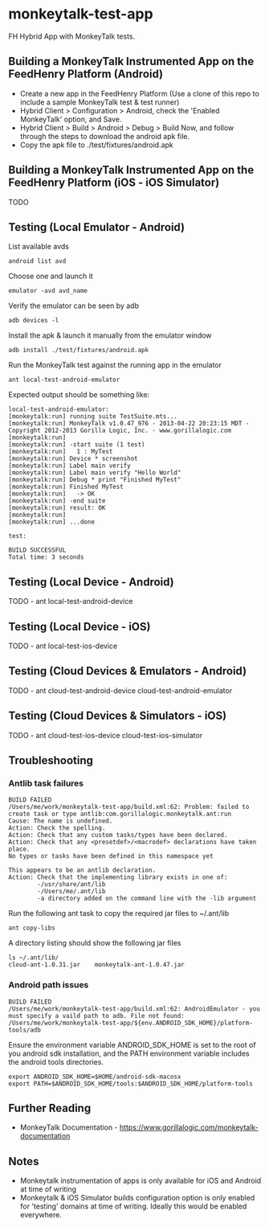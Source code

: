 monkeytalk-test-app
===================

FH Hybrid App with MonkeyTalk tests.

Building a MonkeyTalk Instrumented App on the FeedHenry Platform (Android)
-------

* Create a new app in the FeedHenry Platform (Use a clone of this repo to include a sample MonkeyTalk test & test runner)
* Hybrid Client > Configuration > Android, check the 'Enabled MonkeyTalk' option, and Save.
* Hybrid Client > Build > Android > Debug > Build Now, and follow through the steps to download the android apk file.
* Copy the apk file to ./test/fixtures/android.apk

Building a MonkeyTalk Instrumented App on the FeedHenry Platform (iOS - iOS Simulator)
-------

TODO

Testing (Local Emulator - Android)
-------

List available avds

    android list avd

Choose one and launch it

    emulator -avd avd_name

Verify the emulator can be seen by adb

    adb devices -l

Install the apk & launch it manually from the emulator window

    adb install ./test/fixtures/android.apk

Run the MonkeyTalk test against the running app in the emulator

    ant local-test-android-emulator

Expected output should be something like:

    local-test-android-emulator:
    [monkeytalk:run] running suite TestSuite.mts...
    [monkeytalk:run] MonkeyTalk v1.0.47_976 - 2013-04-22 20:23:15 MDT - Copyright 2012-2013 Gorilla Logic, Inc. - www.gorillalogic.com
    [monkeytalk:run]
    [monkeytalk:run] -start suite (1 test)
    [monkeytalk:run]   1 : MyTest
    [monkeytalk:run] Device * screenshot
    [monkeytalk:run] Label main verify
    [monkeytalk:run] Label main verify "Hello World"
    [monkeytalk:run] Debug * print "Finished MyTest"
    [monkeytalk:run] Finished MyTest
    [monkeytalk:run]   -> OK
    [monkeytalk:run] -end suite
    [monkeytalk:run] result: OK
    [monkeytalk:run]
    [monkeytalk:run] ...done

    test:

    BUILD SUCCESSFUL
    Total time: 3 seconds

Testing (Local Device - Android)
------

TODO - ant local-test-android-device

Testing (Local Device - iOS)
------

TODO - ant local-test-ios-device

Testing (Cloud Devices & Emulators - Android)
------

TODO - ant cloud-test-android-device cloud-test-android-emulator

Testing (Cloud Devices & Simulators - iOS)
------

TODO - ant cloud-test-ios-device cloud-test-ios-simulator

Troubleshooting
----

### Antlib task failures

    BUILD FAILED
    /Users/me/work/monkeytalk-test-app/build.xml:62: Problem: failed to create task or type antlib:com.gorillalogic.monkeytalk.ant:run
    Cause: The name is undefined.
    Action: Check the spelling.
    Action: Check that any custom tasks/types have been declared.
    Action: Check that any <presetdef>/<macrodef> declarations have taken place.
    No types or tasks have been defined in this namespace yet

    This appears to be an antlib declaration.
    Action: Check that the implementing library exists in one of:
            -/usr/share/ant/lib
            -/Users/me/.ant/lib
            -a directory added on the command line with the -lib argument

Run the following ant task to copy the required jar files to ~/.ant/lib

    ant copy-libs

A directory listing should show the following jar files

    ls ~/.ant/lib/
    cloud-ant-1.0.31.jar    monkeytalk-ant-1.0.47.jar

### Android path issues

    BUILD FAILED
    /Users/me/work/monkeytalk-test-app/build.xml:62: AndroidEmulator - you must specify a vaild path to adb. File not found: /Users/me/work/monkeytalk-test-app/${env.ANDROID_SDK_HOME}/platform-tools/adb

Ensure the environment variable ANDROID\_SDK\_HOME is set to the root of you android sdk installation, and the PATH environment variable includes the android tools directories.

    export ANDROID_SDK_HOME=$HOME/android-sdk-macosx
    export PATH=$ANDROID_SDK_HOME/tools:$ANDROID_SDK_HOME/platform-tools

Further Reading
--------------

* MonkeyTalk Documentation - https://www.gorillalogic.com/monkeytalk-documentation

Notes
----
* Monkeytalk instrumentation of apps is only available for iOS and Android at time of writing
* Monkeytalk & iOS Simulator builds configuration option is only enabled for 'testing' domains at time of writing. Ideally this would be enabled everywhere.